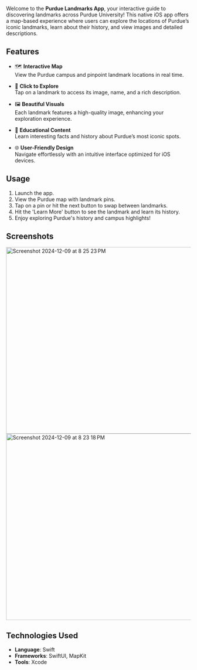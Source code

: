 Welcome to the **Purdue Landmarks App**, your interactive guide to discovering landmarks across Purdue University! This native iOS app offers a map-based experience where users can explore the locations of Purdue’s iconic landmarks, learn about their history, and view images and detailed descriptions.  

## Features  

- 🗺 **Interactive Map**  
  View the Purdue campus and pinpoint landmark locations in real time.  

- 📍 **Click to Explore**  
  Tap on a landmark to access its image, name, and a rich description.  

- 🖼 **Beautiful Visuals**  
  Each landmark features a high-quality image, enhancing your exploration experience.  

- 🏫 **Educational Content**  
  Learn interesting facts and history about Purdue’s most iconic spots.  

- 🌐 **User-Friendly Design**  
  Navigate effortlessly with an intuitive interface optimized for iOS devices.  

## Usage
1. Launch the app.
2. View the Purdue map with landmark pins.
3. Tap on a pin or hit the next button to swap between landmarks.
4. Hit the 'Learn More' button to see the landmark and learn its history.
5. Enjoy exploring Purdue's history and campus highlights!

## Screenshots

<img width="509" alt="Screenshot 2024-12-09 at 8 25 23 PM" src="https://github.com/user-attachments/assets/a165dc22-3bc7-478a-bbd4-9e9600e96589">

<img width="509" alt="Screenshot 2024-12-09 at 8 23 18 PM" src="https://github.com/user-attachments/assets/af7897b9-9388-4e70-9192-80e5e9c83631">

## Technologies Used  
- **Language**: Swift  
- **Frameworks**: SwiftUI, MapKit  
- **Tools**: Xcode
